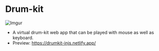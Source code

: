 # Drum-kit
![Imgur](https://i.imgur.com/3cVcctG.png)

* A virtual drum-kit web app that can be played with mouse as well as keyboard.
* Preview: https://drumkit-injs.netlify.app/

